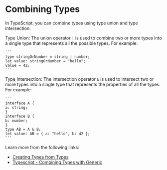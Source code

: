 # Combining Types

In TypeScript, you can combine types using type union and type intersection.

Type Union:
The union operator `|` is used to combine two or more types into a single type that represents all the possible types. For example:

    ```
    type stringOrNumber = string | number;
    let value: stringOrNumber = "hello";
    value = 42;
    ```

Type Intersection:
The intersection operator `&` is used to intersect two or more types into a single type that represents the properties of all the types. For example:

    ```
    interface A {
    a: string;
    }
    interface B {
    b: number;
    }
    type AB = A & B;
    let value: AB = { a: "hello", b: 42 };
    ```

Learn more from the following links:

- [Creating Types from Types](https://www.typescriptlang.org/docs/handbook/2/types-from-types.html#handbook-content)
- [Typescript - Combining Types with Generic](https://www.youtube.com/watch?v=Z3g8dVFsuMM)